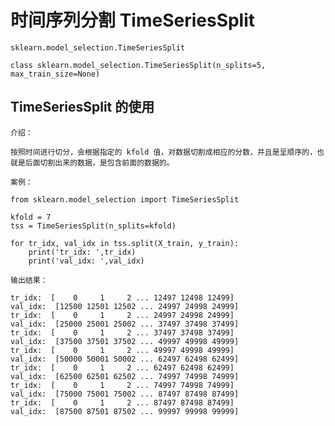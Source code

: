 # 时间序列分割 TimeSeriesSplit

    sklearn.model_selection.TimeSeriesSplit

    class sklearn.model_selection.TimeSeriesSplit(n_splits=5, max_train_size=None) 

## TimeSeriesSplit 的使用

`介绍：`

    按照时间进行切分，会根据指定的 kfold 值，对数据切割成相应的分数，并且是呈顺序的，也就是后面切割出来的数据，是包含前面的数据的。

`案例：`

    from sklearn.model_selection import TimeSeriesSplit

    kfold = 7
    tss = TimeSeriesSplit(n_splits=kfold)

    for tr_idx, val_idx in tss.split(X_train, y_train):
        print('tr_idx: ',tr_idx)
        print('val_idx: ',val_idx)    


`输出结果：`

    tr_idx:  [    0     1     2 ... 12497 12498 12499]
    val_idx:  [12500 12501 12502 ... 24997 24998 24999]
    tr_idx:  [    0     1     2 ... 24997 24998 24999]
    val_idx:  [25000 25001 25002 ... 37497 37498 37499]
    tr_idx:  [    0     1     2 ... 37497 37498 37499]
    val_idx:  [37500 37501 37502 ... 49997 49998 49999]
    tr_idx:  [    0     1     2 ... 49997 49998 49999]
    val_idx:  [50000 50001 50002 ... 62497 62498 62499]
    tr_idx:  [    0     1     2 ... 62497 62498 62499]
    val_idx:  [62500 62501 62502 ... 74997 74998 74999]
    tr_idx:  [    0     1     2 ... 74997 74998 74999]
    val_idx:  [75000 75001 75002 ... 87497 87498 87499]
    tr_idx:  [    0     1     2 ... 87497 87498 87499]
    val_idx:  [87500 87501 87502 ... 99997 99998 99999]





